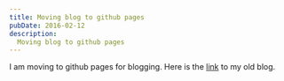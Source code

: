 ```yaml
---
title: Moving blog to github pages
pubDate: 2016-02-12
description:
  Moving blog to github pages
---
```


I am moving to github pages for blogging. Here is the [link](http://jitu-blog.blogspot.com/) to my old blog. 